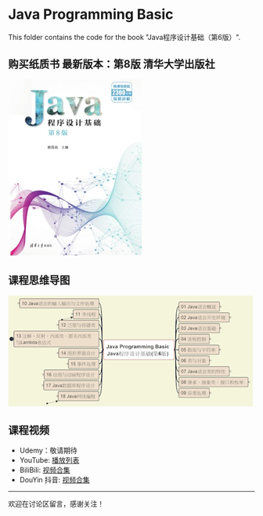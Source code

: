 # Java Programming Basic

This folder contains the code for the book "Java程序设计基础（第6版）".

## 购买纸质书 最新版本：第8版 清华大学出版社

[![清华大学出版社](img/book_8th.jpg)](http://tup.tsinghua.edu.cn/bookscenter/book_10178901.html)

## 课程思维导图

[![课程思维导图](img/mm-image.png)](Java_Programming_Basic.mm)

## 课程视频

- Udemy：敬请期待
- YouTube: [播放列表](https://www.youtube.com/playlist?list=PL6DEHvciXKeVDrrfkTqZcSm4pEC6NMil2)
- BiliBili: [视频合集](https://space.bilibili.com/158390142/lists/4234811?type=season)
- DouYin 抖音: [视频合集](https://www.douyin.com/video/7437906178241219852)

---

欢迎在讨论区留言，感谢关注！